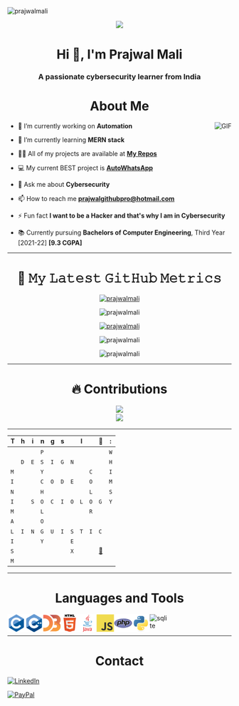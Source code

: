 <p align="left"> <img src="https://komarev.com/ghpvc/?username=prajwalmali&label=Profile%20views&color=0e75b6&style=flat&theme=radical" alt="prajwalmali" /> </p>

<!--

<img src="https://github-readme-stackoverflow.vercel.app/?userID=14566528&theme=dark" height="250" width="160">

[![Spotify](https://prajwalcybergod-spotify.vercel.app/api/spotify)](https://open.spotify.com/user/swjsdv0k1809jh3sij8uwfm3u)

-->

<p align="center"><a href="https://open.spotify.com/user/swjsdv0k1809jh3sij8uwfm3u"><img src="https://prajwalcybergod-spotify.vercel.app/api/spotify"/></a></p>

<h1 align="center">Hi 👋, I'm Prajwal Mali</h1>
<h3 align="center">A passionate cybersecurity learner from India</h3>

<h1 align="center"> About Me </h1>

<img align="right" height='200px' alt="GIF" src="https://media3.giphy.com/media/115BJle6N2Av0A/200w.webp?cid=ecf05e476ee2eppr5h22932iixxzms1dwwnvp7qq3m71nxvh&rid=200w.webp&ct=g" />

- 🔭 I’m currently working on **Automation**

- 🌱 I’m currently learning **MERN stack**

- 👨‍💻 All of my projects are available at [**My Repos**](https://github.com/prajwalmali?tab=repositories)

- 💻 My current BEST project is [**AutoWhatsApp**](https://github.com/prajwalmali/AutoWhatsApp)

- 💬 Ask me about **Cybersecurity**

- 📫 How to reach me **prajwalgithubpro@hotmail.com**

- ⚡ Fun fact **I want to be a Hacker and that's why I am in Cybersecurity**

- 📚 Currently pursuing **Bachelors of Computer Engineering**, Third Year [2021-22] **[9.3 CGPA]**

---

<h1 align="center"> 🔔 𝙼𝚢 𝙻𝚊𝚝𝚎𝚜𝚝 𝙶𝚒𝚝𝙷𝚞𝚋 𝙼𝚎𝚝𝚛𝚒𝚌𝚜 </h1>

<p align="center">
  <a href="https://metrics.lecoq.io/prajwalmali?template=classic&introduction=1&isocalendar=1&languages=1&people=1&stars=1&pagespeed=1&introduction.title=true&isocalendar.duration=half-year&languages.colors=github&languages.threshold=0%25&people.limit=28&people.size=28&people.types=followers%2C%20following&people.identicons=false&people.shuffle=false&stars.limit=15&pagespeed.url=.user.website&pagespeed.detailed=false&pagespeed.screenshot=false&config.timezone=Asia%2FCalcutta">
    <img src="https://metrics.lecoq.io/prajwalmali?template=classic&introduction=1&isocalendar=1&languages=1&people=1&stars=1&pagespeed=1&introduction.title=true&isocalendar.duration=half-year&languages.colors=github&languages.threshold=0%25&people.limit=28&people.size=28&people.types=followers%2C%20following&people.identicons=false&people.shuffle=false&stars.limit=15&pagespeed.url=.user.website&pagespeed.detailed=false&pagespeed.screenshot=false&config.timezone=Asia%2FCalcutta" alt="prajwalmali"/>
  </a>
</p>

<p align="center"><img src="https://github-readme-stats.vercel.app/api?username=prajwalmali&show_icons=true&locale=en&theme=tokyonight" alt="prajwalmali"/></p>

<p align="center"><a href="https://github.com/prajwalmali/crypto"><img src="https://github-readme-stats.vercel.app/api/pin/?username=prajwalmali&repo=crypto&show_owner&theme=tokyonight" alt="prajwalmali"/></a></p>

<p align="center"><img src="https://github-readme-stats.vercel.app/api/top-langs?username=prajwalmali&show_icons=true&locale=en&layout=compact&theme=tokyonight" alt="prajwalmali"/></p>

<p align="center"><img src="https://github-profile-trophy.vercel.app/?username=prajwalmali&column=7&margin-w=15&theme=darkhub" alt="prajwalmali" /></p>

---

<h1 align="center"> 🔥 Contributions </h1>

<p align="center">
<img src="http://github-readme-streak-stats.herokuapp.com?user=prajwalmali&theme=react&background=0d1117&border=666">
<br>
<img src="https://activity-graph.herokuapp.com/graph?username=prajwalmali&theme=react-dark&hide_border=true">
</p>

---

|T|h|i|n|g|s||I||💚|:|
| - | - | - | - | - | - | - | - | - | - | - |
| | | |`P`| | | | | | |`W`|
| |`D`|`E`|`S`|`I`|`G`|`N`| | | |`H`|
|`M`| | |`Y`| | | | |`C`| |`I`|
|`I`| | |`C`|`O`|`D`|`E`| |`O`| |`M`|
|`N`| | |`H`| | | | |`L`| |`S`|
|`I`| |`S`|`O`|`C`|`I`|`O`|`L`|`O`|`G`|`Y`|
|`M`| | |`L`| | | | |`R`| | |
|`A`| | |`O`| | | | | | | |
|`L`|`I`|`N`|`G`|`U`|`I`|`S`|`T`|`I`|`C`| |
|`I`| | |`Y`| | |`E`| | | | |
|`S`| | | | | |`X`| | |[📸](https://www.instagram.com/theprajwalmali/)| |
|`M`| | | | | | | | | | |

---

<h1 align="center"> Languages and Tools </h1>

<p> 
  
<a href="https://www.cprogramming.com/" target="_blank"> 
<img align="left" src="https://raw.githubusercontent.com/devicons/devicon/master/icons/c/c-original.svg" alt="c" width="40" height="40"/> </a> 
  
<a href="https://www.w3schools.com/cpp/" target="_blank">   
<img align="left" src="https://raw.githubusercontent.com/devicons/devicon/master/icons/cplusplus/cplusplus-original.svg" alt="cplusplus" width="40" height="40"/> </a> 

<a href="https://d3js.org/" target="_blank"> <img align="left" src="https://raw.githubusercontent.com/devicons/devicon/master/icons/d3js/d3js-original.svg" alt="d3js" width="40" height="40"/> </a> 

<a href="https://www.w3.org/html/" target="_blank"> <img align="left" src="https://raw.githubusercontent.com/devicons/devicon/master/icons/html5/html5-original-wordmark.svg" alt="html5" width="40" height="40"/> </a> 

<a href="https://www.java.com" target="_blank"> <img align="left" src="https://raw.githubusercontent.com/devicons/devicon/master/icons/java/java-original-wordmark.svg" alt="java" width="40" height="40"/> </a> 

<a href="https://developer.mozilla.org/en-US/docs/Web/JavaScript" target="_blank"> <img align="left" src="https://raw.githubusercontent.com/devicons/devicon/master/icons/javascript/javascript-original.svg" alt="javascript" width="40" height="40"/> </a> 

<a href="https://www.php.net" target="_blank"> <img align="left" src="https://raw.githubusercontent.com/devicons/devicon/master/icons/php/php-original.svg" alt="php" width="40" height="40"/> </a> 

<a href="https://www.python.org" target="_blank"> <img align="left" src="https://raw.githubusercontent.com/devicons/devicon/master/icons/python/python-original.svg" alt="python" width="40" height="40"/> </a> 

<a href="https://www.sqlite.org/" target="_blank"> <img align="left" src="https://www.vectorlogo.zone/logos/sqlite/sqlite-icon.svg" alt="sqlite" width="40" height="40"/> </a> 

</p>

<br>

<br>

---

<h1 align="center"> Contact </h1>

[![LinkedIn][linkedin-shield]][linkedin-url]

[linkedin-url]: https://linkedin.com/in/prajwalmali

[linkedin-shield]: https://img.shields.io/badge/-LinkedIn-black.svg?style=for-the-badge&logo=linkedin&colorB=069

[![PayPal][pay-shield]][pay-url]
  
[pay-url]: https://www.paypal.me/prajwalmalicybergod
 
[pay-shield]: https://img.shields.io/badge/-PayPal-black.svg?style=for-the-badge&logo=paypal&colorB=037
